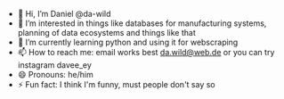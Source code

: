 - 👋 Hi, I’m Daniel @da-wild
- 👀 I’m interested in things like databases for manufacturing systems, planning of data ecosystems and things like that 
- 🌱 I’m currently learning python and using it for webscraping 
- 📫 How to reach me: email works best da.wild@web.de or you can try instagram davee_ey
- 😄 Pronouns: he/him
- ⚡ Fun fact: I think I'm funny, must people don't say so 

<!---
da-wild/da-wild is a ✨ special ✨ repository because its `README.md` (this file) appears on your GitHub profile.
You can click the Preview link to take a look at your changes.
--->
